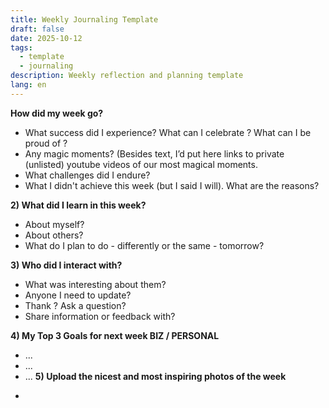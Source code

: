 ```yaml
---
title: Weekly Journaling Template
draft: false
date: 2025-10-12
tags:
  - template
  - journaling
description: Weekly reflection and planning template
lang: en
---
```


**How did my week go?**
- What success did I experience? What can I celebrate ? What can I be proud of ?
- Any magic moments? (Besides text, I’d put here links to private (unlisted) youtube videos of our most magical moments.
- What challenges did I endure?
- What I didn't achieve this week (but I said I will). What are the reasons?

**2) What did I learn in this week?**
- About myself?
- About others?
- What do I plan to do - differently or the same - tomorrow?

**3) Who did I interact with?**
- What was interesting about them?
- Anyone I need to update?
- Thank ? Ask a question?
- Share information or feedback with?

**4) My Top 3 Goals for next week BIZ / PERSONAL**
- ...
- ...
- ...
**5) Upload the nicest and most inspiring photos of the week**
* 
